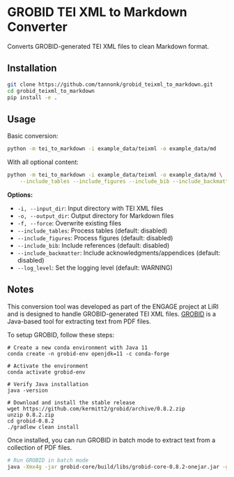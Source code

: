 # GROBID TEI XML to Markdown Converter

Converts GROBID-generated TEI XML files to clean Markdown format.

## Installation

```bash
git clone https://github.com/tannonk/grobid_teixml_to_markdown.git
cd grobid_teixml_to_markdown
pip install -e .
```

## Usage

Basic conversion:
```bash
python -m tei_to_markdown -i example_data/teixml -o example_data/md
```

With all optional content:
```bash
python -m tei_to_markdown -i example_data/teixml -o example_data/md \
    --include_tables --include_figures --include_bib --include_backmatter
```

**Options:**

- `-i, --input_dir`: Input directory with TEI XML files
- `-o, --output_dir`: Output directory for Markdown files  
- `-f, --force`: Overwrite existing files
- `--include_tables`: Process tables (default: disabled)
- `--include_figures`: Process figures (default: disabled)
- `--include_bib`: Include references (default: disabled)
- `--include_backmatter`: Include acknowledgments/appendices (default: disabled)
- `--log_level`: Set the logging level (default: WARNING)

## Notes

This conversion tool was developed as part of the ENGAGE project at LiRI and is designed to handle GROBID-generated TEI XML files.
[GROBID](https://github.com/kermitt2/grobid) is a Java-based tool for extracting text from PDF files.

To setup GROBID, follow these steps:

```
# Create a new conda environment with Java 11
conda create -n grobid-env openjdk=11 -c conda-forge

# Activate the environment
conda activate grobid-env

# Verify Java installation
java -version

# Download and install the stable release
wget https://github.com/kermitt2/grobid/archive/0.8.2.zip
unzip 0.8.2.zip
cd grobid-0.8.2
./gradlew clean install
```

Once installed, you can run GROBID in batch mode to extract text from a collection of PDF files.

```bash
# Run GROBID in batch mode
java -Xmx4g -jar grobid-core/build/libs/grobid-core-0.8.2-onejar.jar -gH grobid-home -dIn example_data/pdf -dOut example_data/teixml -exe processFullText
```
